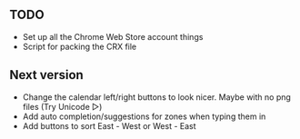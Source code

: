 ## TODO
* Set up all the Chrome Web Store account things
* Script for packing the CRX file



## Next version
* Change the calendar left/right buttons to look nicer. Maybe with no png files (Try Unicode &#x25b7;)
* Add auto completion/suggestions for zones when typing them in
* Add buttons to sort East - West or West - East
